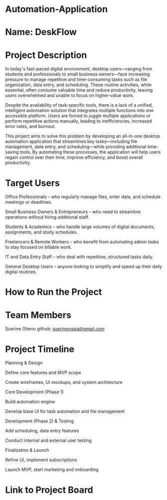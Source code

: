 # Automation-Application 
# Name: DeskFlow

# Project Description
In today's fast-paced digital environment, desktop users—ranging from students and professionals to small business owners—face increasing pressure to manage repetitive and time-consuming tasks such as file organization, data entry, and scheduling. These routine activities, while essential, often consume valuable time and reduce productivity, leaving users overwhelmed and unable to focus on higher-value work.

Despite the availability of task-specific tools, there is a lack of a unified, intelligent automation solution that integrates multiple functions into one accessible platform. Users are forced to juggle multiple applications or perform repetitive actions manually, leading to inefficiencies, increased error rates, and burnout.

This project aims to solve this problem by developing an all-in-one desktop automation application that streamlines key tasks—including file management, data entry, and scheduling—while providing additional time-saving tools. By automating these processes, the application will help users regain control over their time, improve efficiency, and boost overall productivity.

# Target Users
Office Professionals – who regularly manage files, enter data, and schedule meetings or deadlines.

Small Business Owners & Entrepreneurs – who need to streamline operations without hiring additional staff.

Students & Academics – who handle large volumes of digital documents, assignments, and study schedules.

Freelancers & Remote Workers – who benefit from automating admin tasks to stay focused on billable work.

IT and Data Entry Staff – who deal with repetitive, structured tasks daily.

General Desktop Users – anyone looking to simplify and speed up their daily digital routines.

# How to Run the Project

# Team Members
Suerine Otieno 
github: suerineogaja@gmail.com

# Project Timeline
Planning & Design

Define core features and MVP scope

Create wireframes, UI mockups, and system architecture

Core Development (Phase 1)

Build automation engine

Develop base UI for task automation and file management

Development (Phase 2) & Testing

Add scheduling, data entry features

Conduct internal and external user testing

Finalization & Launch

Refine UI, implement subscriptions

Launch MVP, start marketing and onboarding

# Link to Project Board
